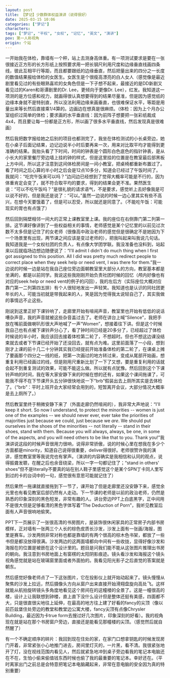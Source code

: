 ```yaml
---
layout: post
title: 【梦记】少数群体权益演讲（说得很好）
date: 2025-03-15 10:06
categories: ["梦记"]
characters: 
tags: ["梦记", "平权", "女权", "记忆", "英文", "演讲"]
pov: 第一人称视角
origin: 个站
---
```


一开始我在体检，靠墙有一个秤，站上去测身高体重。有一项测试要求是要在一张很接近正方形的长方形纸上按照要求用一把长钢尺利用尺度和边缘垂直线画四条线，彼此互相平行等距，而且都要跟纸的边缘垂直，然后把量出来的四分之一长度的数值结果报给体检的女医生。女医生是个很瘦高漂亮的白人女人（感觉像是最近剧里看见过的有些眼熟喜欢的女角色但是一下子想不起来，最接近的是DD新剧又看见过的Karen和哥谭剧里的Dr. Lee，更倾向于更像Dr. Lee），红发。我知道这一项测的是方位感和视力，就画得很认真想要得到的结果尽量准，但是因为感觉纸的边缘本身就不是特别直，所以没法利用边缘来画垂直，也很难保证水平，等距是用量出来等长然后直接乘1/4算的。边画边在想真是很麻烦。（体检：因为上个月办公室组织过简单的体检；要求画的水平垂直线：因为前阵子想要把一张彩纸裁成4x4，而且要让每一份都是正方形，所以画了很多水平垂直线，然后发现真是很难画）

然后我把数字报给她之后别的项目也都测完了，我坐在体检测试的小长桌旁边，她在小桌子后面记结果，边记边说半小时后要再来一次，用来对比取平均才能得到更准确的结果。我抬头看了下时间，时间的钟表是个圆形白色底色的指针钟表，是从小长大的家里餐厅旁边墙上挂的钟的样式，但是这里挂的位置是在教室最后部黑板上方中间，所以这才注意到这间体检房间是一间小教室，把桌椅都重新布置过了。看了时间之后心算的半小时之后会是12点10多分，知道会已经过了午饭时间了。我就问：“吃完午饭来可以吗？”边问边已经想到了觉得大概率可能是不行的，因为体重肯定会变了，就不符合取平均的要求，得到的结果会更不准。果然医生说：“可以不吃午饭吗？”是很礼貌的请求语气，不是要求，感觉听上去好像我是可以说不好的，但是我还是说了：“可以。”虽然一边说的时候一边心里其实有些不高兴，在想今天要饿着了，但是可以忍受，所以就还是同意了。（不能吃午饭：可能现实的胃也有点饿了）

然后回到隔壁相邻一间大的正常上课教室里上课。我的座位在右侧靠门第二列第一排。这节课好像讲到了一些权益相关的事情，老师感觉是某个记忆里的以前见过次数不太多但是记住了的女老师（很像高中政治老师的感觉但是很确定不是她因为下一个场景里有出现，两节课之间应该是变过老师的），把我叫起来叫我说几句话。我知道我是一个女权社团的负责人，有点像大学团学联。我没准备也没料到，站起来以后就临场边想边随便说了：“I'll admit I didn't do much thing when I first got assigned to this position. All I did was pretty much redirect people to correct place when they seek help or need vent, I was there for them.”我一边说的时候一边是站在我自己座位旁边面朝教室里大部分人的方向，教室基本都是坐满的，都是以前同学。我说这些我刚刚开始负责社团时候的回忆（颅内好像也有对应的seek help or need vent的例子的闪回），我的左后方（实际座位大概对应靠门第一二列第四五排）有个人很轻地发出一声轻笑。我知道也是认识的同社团更年长的人，可能当初就是带我起来的人，笑是因为觉得我太说轻自己了，其实我做的事情远不止这些。

刚说到这里正好下课铃响了，走廊里开始有喧闹声音，教室里也开始有低低的说话嘈杂声音，我的声音就被这些杂音盖过去了。老师在讲台上喊“Silence”，我把手放在嘴前面做喇叭形很大声地喊了一声“Women”，想接着往下讲。但是这个时候我自己也有点被下课铃声分心了，看了钟时间已经是20多分了，已经超过了体检时候说的半小时，我应该回去接着体检第二轮了，不想超时。但也不想这边课没结束就去或者下节课已经开始了还没回去，就有点为难。这里前面落了一小段，想到刚才上课的前十几二十分钟其实我已经提前开始准备体检的第二轮了，在课桌上摊了要画那个四分之一线的纸，把第一次画过的地方转过来，变成从尾部开始画，想重复利用已经画过的线，但是刚用尺重新比划了一下了又想，要是重复利用的话就会起不到重复测试的效果，可能不能这么做。所以就有点犹豫。然后回到这个下课铃声响的时间，我在等大家安静下来的时候在想的还有，如果这个课间拖课了，可能我不得不在下节课开头五分钟很快地说一下“brb”假装出去上厕所其实是去体检了。（“brb”：平时上班开会大家经常会用到的，短暂离开会议，大部分情况大概率是去上厕所了。）

然后教室里终于稍微安静下来了（外面走廊仍然喧闹的），我非常大声地说：“I'll keep it short. So now I understand, to protect the minorities -- women is just one of the examples -- we should never ever, ever take the priorities of majorities just because we could, just because we *are*. We should put ourselves in the shoes of the minorities -- not literally -- stand in their shoes, stand with them. Because you will always, always, be one, in some of the aspects, and you will need others to be like that to you. Thank you!”我演讲说这段的时候声音很用力很响，说得非常骄傲，说的时候心里在想我在多少个方面都是minority，知道自己说得很重要，deliver得很好。老师很赞许我的演讲，感觉教室里等我说完也有掌声。（演讲的内容确实是我相信和认同的观点，说得振聋发聩，在醒之后也余音绕梁，所以一字一句都记住了；“stand in others' shoes”但不是literally不要真的站在别人鞋子里感觉这个是某个SPN丁卡同人里写到过的卡的台词中的一句，感觉很有意思可能就记住了）

然后果然一拖课就直接拖到下一节了，课开始了但是走廊里还没安静下来，感觉余光里也有看见教室后部仍然有人走动。下一节课的老师是以前的政治老师，仍然是熟悉的印象深刻的黑色短发，非常有趣的人。讲台旁边PPT上白底黑字，正中间用不是很大但是足够看清的黑色字体写着“The Deduction of Porn”，我听见教室后面有人声音很响地偷笑。

PPT下一页展示了一张很高清的书房图片，是装饰很休闲家具的正常房子内部书房模样，正对墙有一张两三个人长的棕色皮质长沙发，沙发上面有一张画/海报，图里是赛车。沙发两侧非常对称也都是靠墙的有两个很高的棕木色书架，都放了一些书但是都没放得很满。沙发两边的这两面墙都向中间有一些收拢，显得好像沙发和海报在的位置是被嵌在这个设计里的。题目是问我们能不能从这张图片推理出书房的朝向。我注意到书房地面上有窗楞的太阳阴影痕迹。镜头看沙发和海报这个镜头视角感觉就是站在玻璃窗里面或者外面拍的。我看见阳光影子之后直觉的答案就是朝东。

然后感觉好像老师点了一下这张图片，它在投影仪上就开始动起来了。镜头慢慢从聚焦的沙发上拉远，然后摄像头方向从窗户出来直接开始滑翔盘旋向高处飞。这样就能从航拍旋转镜头多角度地看见这个房间在的这幢楼的全景了。这是一幢很高的楼，设计上让我联想到钟楼，直上直下没什么设计但是整体还挺有美感，四面都不大，只是很直很尖地往上延伸，在最高的地方往上建了好看的fancy的尖顶（像以前匹兹堡住处旁边的教堂和教堂边公寓大楼，fancy尖顶有点像Chrysler Building，最近因为卡true form去搜过好几次图片，印象深刻的好看）。我的视角现在就是站在那个书房窗户旁边，直接还是能看见那幢楼的尖顶。（感觉然后就自然醒了）

有一个不确定顺序的碎片：我回到现在住处的家，在家门口想拿钥匙的时候发现房门开着，非常紧张小心地推门进去，房间里灯灭的，一片黑，看不清。我很紧张地开了灯，没在视线范围内看见人，然后就紧急地冲到桌子旁边看我的笔记本电脑还在不在，生怕小偷来偷值钱东西时候也偷了我的最重要的笔记本。幸好还在。（平时离家出门之前总是会特意把笔记本电脑藏起来，非常在意电脑的安全因为真的特别重要）

